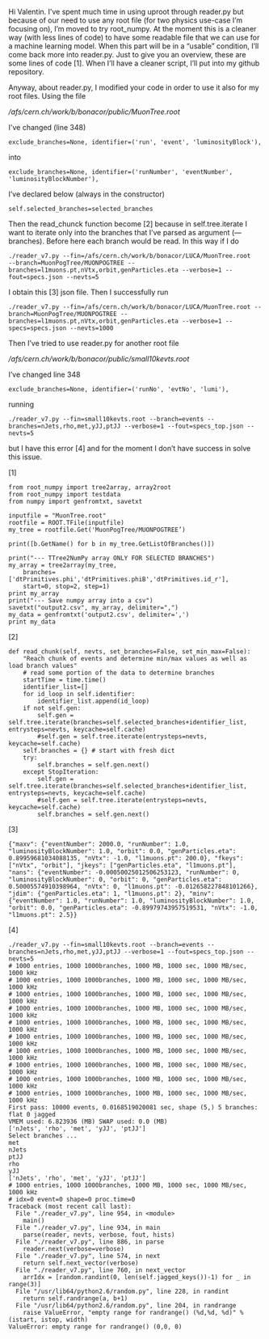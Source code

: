 ﻿Hi Valentin.
I’ve spent much time in using uproot through reader.py but because of our need to use any root file (for two physics use-case I’m focusing on), I’m moved to try root_numpy. At the moment this is a cleaner way (with less lines of code) to have some readable file that we can use for a machine learning model. When this part will be in a “usable” condition, I’ll come back more into reader.py. Just to give you an overview, these are some lines of code [1]. When I’ll have a cleaner script, I’ll put into my github repository.

Anyway, about reader.py, I modified your code in order to use it also for my root files. Using the file

*/afs/cern.ch/work/b/bonacor/public/MuonTree.root*

I've changed (line 348)

    exclude_branches=None, identifier=('run', 'event', 'luminosityBlock'),

into

    exclude_branches=None, identifier=('runNumber', 'eventNumber', 'luminosityBlockNumber'),

I’ve declared below (always in the constructor)

    self.selected_branches=selected_branches

Then the read_chunck function become [2] because in self.tree.iterate I want to iterate only into the branches that I’ve parsed as argument (—branches). Before here each branch would be read. In this way if I do

    ./reader_v7.py --fin=/afs/cern.ch/work/b/bonacor/LUCA/MuonTree.root
    --branch=MuonPogTree/MUONPOGTREE --branches=l1muons.pt,nVtx,orbit,genParticles.eta --verbose=1 --fout=specs.json --nevts=5

I obtain this [3] json file. Then I successfully run

    ./reader_v7.py --fin=/afs/cern.ch/work/b/bonacor/LUCA/MuonTree.root --branch=MuonPogTree/MUONPOGTREE --branches=l1muons.pt,nVtx,orbit,genParticles.eta --verbose=1 --specs=specs.json --nevts=1000

Then I’ve tried to use reader.py for another root file

*/afs/cern.ch/work/b/bonacor/public/small10kevts.root*

I’ve changed line 348

    exclude_branches=None, identifier=('runNo', 'evtNo', 'lumi'),

running

    ./reader_v7.py --fin=small10kevts.root --branch=events --branches=nJets,rho,met,yJJ,ptJJ --verbose=1 --fout=specs_top.json --nevts=5

but I have this error [4] and for the moment I don’t have success in solve this issue.



[1]

    from root_numpy import tree2array, array2root
    from root_numpy import testdata
    from numpy import genfromtxt, savetxt
    
    inputfile = "MuonTree.root"
    rootfile = ROOT.TFile(inputfile)
    my_tree = rootfile.Get('MuonPogTree/MUONPOGTREE’)
    
    print([b.GetName() for b in my_tree.GetListOfBranches()])
    
    print("--- TTree2NumPy array ONLY FOR SELECTED BRANCHES")
    my_array = tree2array(my_tree,
        branches=['dtPrimitives.phi','dtPrimitives.phiB','dtPrimitives.id_r'],
        start=0, stop=2, step=1)
    print my_array
    print("--- Save numpy array into a csv")
    savetxt("output2.csv", my_array, delimiter=",")
    my_data = genfromtxt('output2.csv', delimiter=',')
    print my_data

[2]

    def read_chunk(self, nevts, set_branches=False, set_min_max=False):
        "Reach chunk of events and determine min/max values as well as load branch values"
        # read some portion of the data to determine branches
        startTime = time.time()
        identifier_list=[]
        for id_loop in self.identifier:
            identifier_list.append(id_loop)
        if not self.gen:
            self.gen = self.tree.iterate(branches=self.selected_branches+identifier_list, entrysteps=nevts, keycache=self.cache)
            #self.gen = self.tree.iterate(entrysteps=nevts, keycache=self.cache)
        self.branches = {} # start with fresh dict
        try:
            self.branches = self.gen.next()
        except StopIteration:
            self.gen = self.tree.iterate(branches=self.selected_branches+identifier_list, entrysteps=nevts, keycache=self.cache)
            #self.gen = self.tree.iterate(entrysteps=nevts, keycache=self.cache)
            self.branches = self.gen.next()

[3]

    {"maxv": {"eventNumber": 2000.0, "runNumber": 1.0, "luminosityBlockNumber": 1.0, "orbit": 0.0, "genParticles.eta": 0.89959681034088135, "nVtx": -1.0, "l1muons.pt": 200.0}, "fkeys": ["nVtx", "orbit"], "jkeys": ["genParticles.eta", "l1muons.pt"], "nans": {"eventNumber": -0.00050025012506253123, "runNumber": 0, "luminosityBlockNumber": 0, "orbit": 0, "genParticles.eta": 0.50005574910398964, "nVtx": 0, "l1muons.pt": -0.012658227848101266}, "jdim": {"genParticles.eta": 1, "l1muons.pt": 2}, "minv": {"eventNumber": 1.0, "runNumber": 1.0, "luminosityBlockNumber": 1.0, "orbit": 0.0, "genParticles.eta": -0.89979743957519531, "nVtx": -1.0, "l1muons.pt": 2.5}}

[4]

    ./reader_v7.py --fin=small10kevts.root --branch=events --branches=nJets,rho,met,yJJ,ptJJ --verbose=1 --fout=specs_top.json --nevts=5
    # 1000 entries, 1000 1000branches, 1000 MB, 1000 sec, 1000 MB/sec, 1000 kHz
    # 1000 entries, 1000 1000branches, 1000 MB, 1000 sec, 1000 MB/sec, 1000 kHz
    # 1000 entries, 1000 1000branches, 1000 MB, 1000 sec, 1000 MB/sec, 1000 kHz
    # 1000 entries, 1000 1000branches, 1000 MB, 1000 sec, 1000 MB/sec, 1000 kHz
    # 1000 entries, 1000 1000branches, 1000 MB, 1000 sec, 1000 MB/sec, 1000 kHz
    # 1000 entries, 1000 1000branches, 1000 MB, 1000 sec, 1000 MB/sec, 1000 kHz
    # 1000 entries, 1000 1000branches, 1000 MB, 1000 sec, 1000 MB/sec, 1000 kHz
    # 1000 entries, 1000 1000branches, 1000 MB, 1000 sec, 1000 MB/sec, 1000 kHz
    # 1000 entries, 1000 1000branches, 1000 MB, 1000 sec, 1000 MB/sec, 1000 kHz
    # 1000 entries, 1000 1000branches, 1000 MB, 1000 sec, 1000 MB/sec, 1000 kHz
    First pass: 10000 events, 0.0168519020081 sec, shape (5,) 5 branches: flat 0 jagged
    VMEM used: 6.823936 (MB) SWAP used: 0.0 (MB)
    ['nJets', 'rho', 'met', 'yJJ', 'ptJJ']
    Select branches ...
    met
    nJets
    ptJJ
    rho
    yJJ
    ['nJets', 'rho', 'met', 'yJJ', 'ptJJ']
    # 1000 entries, 1000 1000branches, 1000 MB, 1000 sec, 1000 MB/sec, 1000 kHz
    # idx=0 event=0 shape=0 proc.time=0
    Traceback (most recent call last):
      File "./reader_v7.py", line 954, in <module>
        main()
      File "./reader_v7.py", line 934, in main
        parse(reader, nevts, verbose, fout, hists)
      File "./reader_v7.py", line 886, in parse
        reader.next(verbose=verbose)
      File "./reader_v7.py", line 574, in next
        return self.next_vector(verbose)
      File "./reader_v7.py", line 760, in next_vector
        arrIdx = [random.randint(0, len(self.jagged_keys())-1) for _ in range(3)]
      File "/usr/lib64/python2.6/random.py", line 228, in randint
        return self.randrange(a, b+1)
      File "/usr/lib64/python2.6/random.py", line 204, in randrange
        raise ValueError, "empty range for randrange() (%d,%d, %d)" % (istart, istop, width)
    ValueError: empty range for randrange() (0,0, 0)


